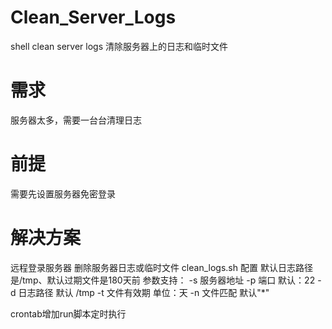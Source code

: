 # Clean_Server_Logs
shell clean server logs
清除服务器上的日志和临时文件

# 需求
服务器太多，需要一台台清理日志

# 前提
需要先设置服务器免密登录

# 解决方案
远程登录服务器 删除服务器日志或临时文件
clean_logs.sh 配置 默认日志路径是/tmp、默认过期文件是180天前
参数支持： 
-s 服务器地址
-p 端口 默认：22
-d 日志路径 默认 /tmp
-t 文件有效期 单位：天
-n 文件匹配 默认"*"

crontab增加run脚本定时执行
